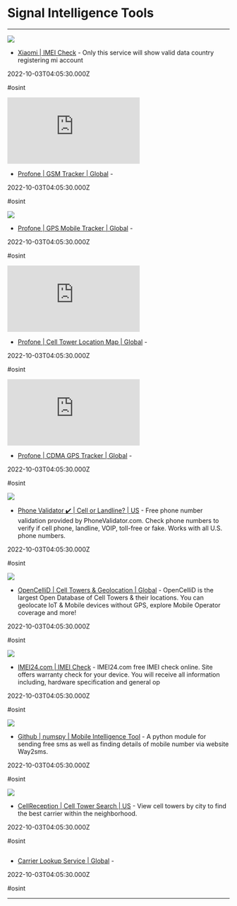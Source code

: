 # Signal Intelligence Tools

---

![](https://rdl.ink/render/https%3A%2F%2Fwww.checkmi.info)

- [Xiaomi | IMEI Check](https://www.checkmi.info) - Only this service will show valid data country registering mi account

2022-10-03T04:05:30.000Z

#osint

![](https://rdl.ink/render/https%3A%2F%2Fcellphonetrackers.org%2Fgsm%2Fgsm-tracker.php)

- [Profone | GSM Tracker | Global](https://cellphonetrackers.org/gsm/gsm-tracker.php) - 

2022-10-03T04:05:30.000Z

#osint

![](https://rdl.ink/render/https%3A%2F%2Fcellphonetrackers.org%2Fgps-tracker)

- [Profone | GPS Mobile Tracker | Global](https://cellphonetrackers.org/gps-tracker) - 

2022-10-03T04:05:30.000Z

#osint

![](https://rdl.ink/render/https%3A%2F%2Fcellphonetrackers.org%2Fgsm%2Fcell-map.php)

- [Profone | Cell Tower Location Map | Global](https://cellphonetrackers.org/gsm/cell-map.php) - 

2022-10-03T04:05:30.000Z

#osint

![](https://rdl.ink/render/https%3A%2F%2Fcellphonetrackers.org%2Fgsm%2Fcdma-tracker.php)

- [Profone | CDMA GPS Tracker | Global](https://cellphonetrackers.org/gsm/cdma-tracker.php) - 

2022-10-03T04:05:30.000Z

#osint

![](https://rdl.ink/render/https%3A%2F%2Fwww.phonevalidator.com%2Findex.aspx)

- [Phone Validator ✔️ | Cell or Landline? | US](https://www.phonevalidator.com/index.aspx) - Free phone number validation provided by PhoneValidator.com. Check phone numbers to verify if cell phone, landline, VOIP, toll-free or fake. Works with all U.S. phone numbers.

2022-10-03T04:05:30.000Z

#osint

![](https://rdl.ink/render/https%3A%2F%2Fopencellid.org%2F%23zoom%3D16%26lat%3D37.77889%26lon%3D-122.41942)

- [OpenCelliD | Cell Towers & Geolocation | Global](https://opencellid.org/#zoom=16&lat=37.77889&lon=-122.41942) - OpenCelliD is the largest Open Database of Cell Towers & their locations. You can geolocate IoT & Mobile devices without GPS, explore Mobile Operator coverage and more!

2022-10-03T04:05:30.000Z

#osint

![](https://imei24.com/img/imei_check/11_16_22_imei_check.jpg)

- [IMEI24.com | IMEI Check](https://imei24.com) - IMEI24.com free IMEI check online. Site offers warranty check for your device. You will receive all information including, hardware specification and general op

2022-10-03T04:05:30.000Z

#osint

![](https://rdl.ink/render/https%3A%2F%2Fbhattsameer.github.io%2Fnumspy)

- [Github | numspy | Mobile Intelligence Tool](https://bhattsameer.github.io/numspy) - A python module for sending free sms as well as finding details of mobile number via website Way2sms.

2022-10-03T04:05:30.000Z

#osint

![](https://rdl.ink/render/https%3A%2F%2Fwww.cellreception.com%2Ftowers)

- [CellReception | Cell Tower Search | US](https://www.cellreception.com/towers) - View cell towers by city to find the best carrier within the neighborhood.

2022-10-03T04:05:30.000Z

#osint

![]()

- [Carrier Lookup Service | Global](https://freecarrierlookup.com) - 

2022-10-03T04:05:30.000Z

#osint

---

